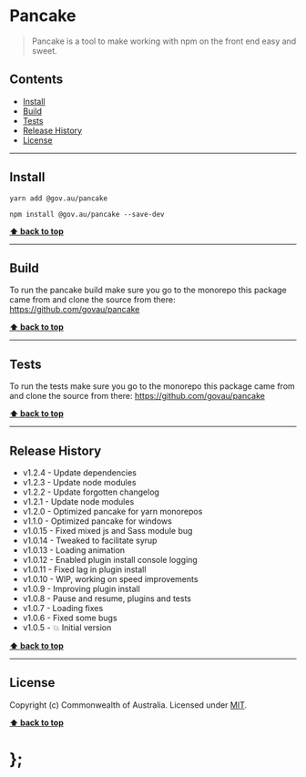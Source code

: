 Pancake
=======

> Pancake is a tool to make working with npm on the front end easy and sweet.


## Contents

* [Install](#install)
* [Build](#build)
* [Tests](#tests)
* [Release History](#release-history)
* [License](#license)


----------------------------------------------------------------------------------------------------------------------------------------------------------------


## Install


```shell
yarn add @gov.au/pancake
```

```shell
npm install @gov.au/pancake --save-dev
```


**[⬆ back to top](#contents)**


----------------------------------------------------------------------------------------------------------------------------------------------------------------


## Build

To run the pancake build make sure you go to the monorepo this package came from and clone the source from there: https://github.com/govau/pancake


**[⬆ back to top](#contents)**


----------------------------------------------------------------------------------------------------------------------------------------------------------------


## Tests

To run the tests make sure you go to the monorepo this package came from and clone the source from there: https://github.com/govau/pancake


**[⬆ back to top](#contents)**


----------------------------------------------------------------------------------------------------------------------------------------------------------------


## Release History

* v1.2.4 - Update dependencies
* v1.2.3  - Update node modules
* v1.2.2  - Update forgotten changelog
* v1.2.1  - Update node modules
* v1.2.0  - Optimized pancake for yarn monorepos
* v1.1.0  - Optimized pancake for windows
* v1.0.15 - Fixed mixed js and Sass module bug
* v1.0.14 - Tweaked to facilitate syrup
* v1.0.13 - Loading animation
* v1.0.12 - Enabled plugin install console logging
* v1.0.11 - Fixed lag in plugin install
* v1.0.10 - WIP, working on speed improvements
* v1.0.9  - Improving plugin install
* v1.0.8  - Pause and resume, plugins and tests
* v1.0.7  - Loading fixes
* v1.0.6  - Fixed some bugs
* v1.0.5  - 💥 Initial version


**[⬆ back to top](#contents)**


----------------------------------------------------------------------------------------------------------------------------------------------------------------


## License

Copyright (c) Commonwealth of Australia.
Licensed under [MIT](https://raw.githubusercontent.com/govau/pancake/master/LICENSE).


**[⬆ back to top](#contents)**

# };
